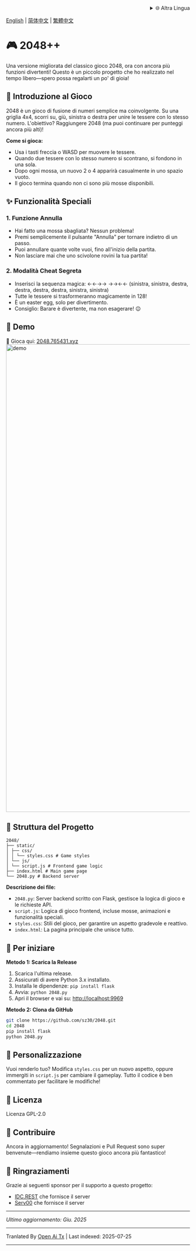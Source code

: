 <div align="right">
  <details>
    <summary >🌐 Altra Lingua</summary>
    <div>
      <div align="center">
        <a href="https://openaitx.github.io/view.html?user=sz30&project=2048-magic&lang=ja">日本語</a>
        | <a href="https://openaitx.github.io/view.html?user=sz30&project=2048-magic&lang=ko">한국어</a>
        | <a href="https://openaitx.github.io/view.html?user=sz30&project=2048-magic&lang=hi">हिन्दी</a>
        | <a href="https://openaitx.github.io/view.html?user=sz30&project=2048-magic&lang=th">ไทย</a>
        | <a href="https://openaitx.github.io/view.html?user=sz30&project=2048-magic&lang=fr">Français</a>
        | <a href="https://openaitx.github.io/view.html?user=sz30&project=2048-magic&lang=de">Deutsch</a>
        | <a href="https://openaitx.github.io/view.html?user=sz30&project=2048-magic&lang=es">Español</a>
        | <a href="https://openaitx.github.io/view.html?user=sz30&project=2048-magic&lang=it">Italiano</a>
        | <a href="https://openaitx.github.io/view.html?user=sz30&project=2048-magic&lang=ru">Русский</a>
        | <a href="https://openaitx.github.io/view.html?user=sz30&project=2048-magic&lang=pt">Português</a>
        | <a href="https://openaitx.github.io/view.html?user=sz30&project=2048-magic&lang=nl">Nederlands</a>
        | <a href="https://openaitx.github.io/view.html?user=sz30&project=2048-magic&lang=pl">Polski</a>
        | <a href="https://openaitx.github.io/view.html?user=sz30&project=2048-magic&lang=ar">العربية</a>
        | <a href="https://openaitx.github.io/view.html?user=sz30&project=2048-magic&lang=fa">فارسی</a>
        | <a href="https://openaitx.github.io/view.html?user=sz30&project=2048-magic&lang=tr">Türkçe</a>
        | <a href="https://openaitx.github.io/view.html?user=sz30&project=2048-magic&lang=vi">Tiếng Việt</a>
        | <a href="https://openaitx.github.io/view.html?user=sz30&project=2048-magic&lang=id">Bahasa Indonesia</a>
      </div>
    </div>
  </details>
</div>


[English](https://raw.githubusercontent.com/sz30/2048--/main/README.md) | [简体中文](https://raw.githubusercontent.com/sz30/2048--/main/README.zh-CN.md) | [繁體中文](https://raw.githubusercontent.com/sz30/2048--/main/README.zh-TW.md)

# 🎮 2048++

Una versione migliorata del classico gioco 2048, ora con ancora più funzioni divertenti! Questo è un piccolo progetto che ho realizzato nel tempo libero—spero possa regalarti un po' di gioia!

## 🎯 Introduzione al Gioco

2048 è un gioco di fusione di numeri semplice ma coinvolgente. Su una griglia 4x4, scorri su, giù, sinistra o destra per unire le tessere con lo stesso numero. L'obiettivo? Raggiungere 2048 (ma puoi continuare per punteggi ancora più alti)!

**Come si gioca:**
- Usa i tasti freccia o WASD per muovere le tessere.
- Quando due tessere con lo stesso numero si scontrano, si fondono in una sola.
- Dopo ogni mossa, un nuovo 2 o 4 apparirà casualmente in uno spazio vuoto.
- Il gioco termina quando non ci sono più mosse disponibili.

## ✨ Funzionalità Speciali

### 1. Funzione Annulla
- Hai fatto una mossa sbagliata? Nessun problema!
- Premi semplicemente il pulsante "Annulla" per tornare indietro di un passo.
- Puoi annullare quante volte vuoi, fino all'inizio della partita.
- Non lasciare mai che uno scivolone rovini la tua partita!

### 2. Modalità Cheat Segreta
- Inserisci la sequenza magica: ←←→→ →→←← (sinistra, sinistra, destra, destra, destra, destra, sinistra, sinistra)
- Tutte le tessere si trasformeranno magicamente in 128!
- È un easter egg, solo per divertimento.
- Consiglio: Barare è divertente, ma non esagerare! 😉

## 🎯 Demo

🎯 Gioca qui: [2048.765431.xyz](https://2048.765431.xyz/)
<img width="1279" alt="demo" src="https://github.com/user-attachments/assets/0df2c956-b6d9-4371-a916-f6ac3ae642be" />



## 📁 Struttura del Progetto
```
2048/
├── static/
│ ├── css/
│ │ └── styles.css # Game styles
│ └── js/
│ └── script.js # Frontend game logic
├── index.html # Main game page
└── 2048.py # Backend server
```
**Descrizione dei file:**
- `2048.py`: Server backend scritto con Flask, gestisce la logica di gioco e le richieste API.
- `script.js`: Logica di gioco frontend, incluse mosse, animazioni e funzionalità speciali.
- `styles.css`: Stili del gioco, per garantire un aspetto gradevole e reattivo.
- `index.html`: La pagina principale che unisce tutto.

## 🚀 Per iniziare

**Metodo 1: Scarica la Release**
1. Scarica l'ultima release.
2. Assicurati di avere Python 3.x installato.
3. Installa le dipendenze: `pip install flask`
4. Avvia: `python 2048.py`
5. Apri il browser e vai su: [http://localhost:9969](http://localhost:9969)

**Metodo 2: Clona da GitHub**
```bash
git clone https://github.com/sz30/2048.git
cd 2048
pip install flask
python 2048.py
```

## 🎨 Personalizzazione

Vuoi renderlo tuo? Modifica `styles.css` per un nuovo aspetto, oppure immergiti in `script.js` per cambiare il gameplay. Tutto il codice è ben commentato per facilitare le modifiche!

## 📝 Licenza

Licenza GPL-2.0

## 🤝 Contribuire

Ancora in aggiornamento! Segnalazioni e Pull Request sono super benvenute—rendiamo insieme questo gioco ancora più fantastico!


## 🙏 Ringraziamenti

Grazie ai seguenti sponsor per il supporto a questo progetto:
- [IDC.REST](https://idc.rest/) che fornisce il server
- [Serv00](https://www.serv00.com/) che fornisce il server

---
_Ultimo aggiornamento: Giu. 2025_


---

Tranlated By [Open Ai Tx](https://github.com/OpenAiTx/OpenAiTx) | Last indexed: 2025-07-25

---